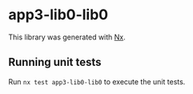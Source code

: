 # app3-lib0-lib0

This library was generated with [Nx](https://nx.dev).

## Running unit tests

Run `nx test app3-lib0-lib0` to execute the unit tests.
